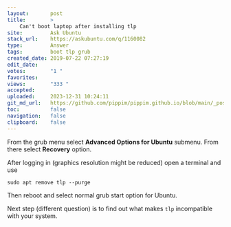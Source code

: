 ```yaml
---
layout:       post
title:        >
    Can't boot laptop after installing tlp
site:         Ask Ubuntu
stack_url:    https://askubuntu.com/q/1160082
type:         Answer
tags:         boot tlp grub
created_date: 2019-07-22 07:27:19
edit_date:    
votes:        "1 "
favorites:    
views:        "333 "
accepted:     
uploaded:     2023-12-31 10:24:11
git_md_url:   https://github.com/pippim/pippim.github.io/blob/main/_posts/2019/2019-07-22-Can_t-boot-laptop-after-installing-tlp.md
toc:          false
navigation:   false
clipboard:    false
---
```


From the grub menu select **Advanced Options for Ubuntu** submenu. From there select **Recovery** option.

After logging in (graphics resolution might be reduced) open a terminal and use

``` 
sudo apt remove tlp --purge
```

Then reboot and select normal grub start option for Ubuntu.

Next step (different question) is to find out what makes `tlp` incompatible with your system.
